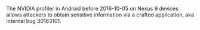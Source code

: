 The NVIDIA profiler in Android before 2016-10-05 on Nexus 9 devices allows attackers to obtain sensitive information via a crafted application, aka internal bug 30163101.